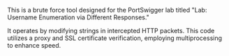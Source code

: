 This is a brute force tool designed for the PortSwigger lab titled "Lab: Username Enumeration via Different Responses."

It operates by modifying strings in intercepted HTTP packets. This code utilizes a proxy and SSL certificate verification, employing multiprocessing to enhance speed.

